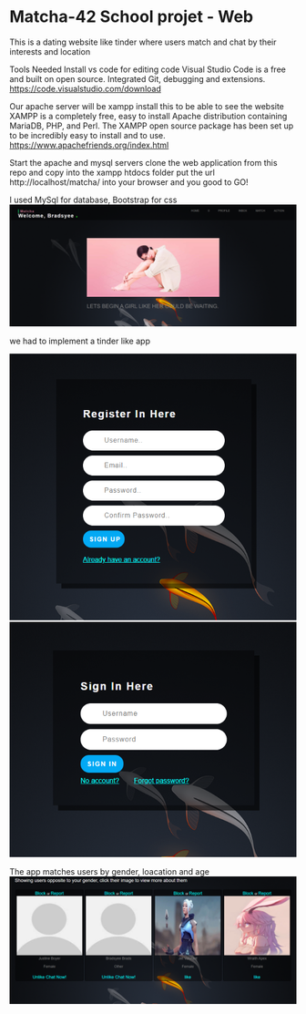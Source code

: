 # Matcha-42 School projet - Web
This is a dating website like tinder where users match and chat by their interests and location

Tools Needed
Install vs code for editing code 
Visual Studio Code is a free and built on open source. Integrated Git, debugging and extensions. https://code.visualstudio.com/download

Our apache server will be xampp install this to be able to see the website
XAMPP is a completely free, easy to install Apache distribution containing MariaDB, PHP, and Perl. The XAMPP open source package has been set up to be incredibly easy to install and to use. https://www.apachefriends.org/index.html

Start the apache and mysql servers 
clone the web application  from this repo and copy into the xampp htdocs folder
put the url http://localhost/matcha/ into your browser and you good to GO!

I used MySql for database, Bootstrap for css
![Screenshot](index.png)

we had to implement a tinder like app 

![Screenshot](register.png)
![Screenshot](login.png)

The app matches users by gender, loacation and age
![Screenshot](match.png)

